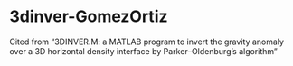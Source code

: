 # 3dinver-GomezOrtiz
Cited from “3DINVER.M: a MATLAB program to invert the gravity anomaly over a 3D horizontal density interface by Parker–Oldenburg’s algorithm”
